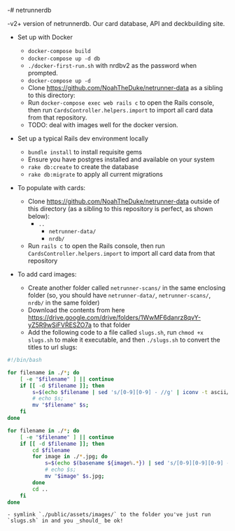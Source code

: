 -# netrunnerdb

-v2+ version of netrunnerdb.  Our card database, API and deckbuilding site.

- Set up with Docker
    - `docker-compose build`
    - `docker-compose up -d db`
    - `./docker-first-run.sh` with nrdbv2 as the password when prompted.
    - `docker-compose up -d`
    - Clone https://github.com/NoahTheDuke/netrunner-data as a sibling to this directory:
    - Run `docker-compose exec web rails c` to open the Rails console, then run `CardsController.helpers.import` to import all card data from that repository.
    - TODO: deal with images well for the docker version.

- Set up a typical Rails dev environment locally
    - `bundle install` to install requisite gems
    - Ensure you have postgres installed and available on your system
    - `rake db:create` to create the database
    - `rake db:migrate` to apply all current migrations
- To populate with cards:
    - Clone https://github.com/NoahTheDuke/netrunner-data outside of this directory (as a sibling to this repository is perfect, as shown below):
        - `..`
            - `netrunner-data/`
            - `nrdb/`
    - Run `rails c` to open the Rails console, then run `CardsController.helpers.import` to import all card data from that repository
- To add card images:
    - Create another folder called `netrunner-scans/` in the same enclosing folder (so, you should have `netrunner-data/`, `netrunner-scans/`, `nrdb/` in the same folder)
    - Download the contents from here https://drive.google.com/drive/folders/1WwMF6danrz8qvY-yZ5R9wSiFVRESZO7a to that folder
    - Add the following code to a file called `slugs.sh`, run `chmod +x slugs.sh` to make it executable, and then `./slugs.sh` to convert the titles to url slugs:

```bash
#!/bin/bash

for filename in ./*; do
    [ -e "$filename" ] || continue
    if [[ -d $filename ]]; then
        s=$(echo $filename | sed 's/[0-9][0-9] - //g' | iconv -t ascii//TRANSLIT | sed -E 's/[~\^]+//g' | sed -E 's/[^a-zA-Z0-9]+/-/g' | sed -E 's/^-+\|-+$//g' | sed -E 's/^-+//g' | sed -E 's/-+$//g' | tr A-Z a-z);
        # echo $s;
        mv "$filename" $s;
    fi
done

for filename in ./*; do
    [ -e "$filename" ] || continue
    if [[ -d $filename ]]; then
        cd $filename
        for image in ./*.jpg; do
            s=$(echo $(basename ${image%.*}) | sed 's/[0-9][0-9][0-9] - //g' | iconv -t ascii//TRANSLIT | sed -E 's/[~\^]+//g' | sed -E 's/[^a-zA-Z0-9]+/-/g' | sed -E 's/^-+\|-+$//g' | sed -E 's/^-+//g' | sed -E 's/-+$//g' | tr A-Z a-z);
            # echo $s;
            mv "$image" $s.jpg;
        done
        cd ..
    fi
done
```

    - symlink `./public/assets/images/` to the folder you've just run `slugs.sh` in and you _should_ be ok!

